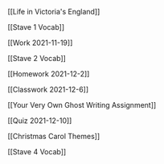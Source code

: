 [[Life in Victoria's England]]

[[Stave 1 Vocab]]

[[Work 2021-11-19]]

[[Stave 2 Vocab]]

[[Homework 2021-12-2]]

[[Classwork 2021-12-6]]

[[Your Very Own Ghost Writing Assignment]]

[[Quiz 2021-12-10]]

[[Christmas Carol Themes]]

[[Stave 4 Vocab]]